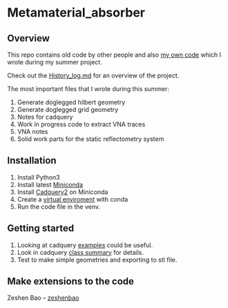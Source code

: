 # Metamaterial_absorber

## Overview

This repo contains old code by other people and also [my own code](https://github.com/zeshenbao/Metamaterial_absorber/tree/main/current/own_code) which I wrote during my summer project.

Check out the [History_log.md](https://github.com/zeshenbao/Metamaterial_absorber/blob/main/History_log.md) for an overview of the project.

The most important files that I wrote during this summer:

1. Generate doglegged hilbert geometry
2. Generate doglegged grid geometry
3. Notes for cadquery
4. Work in progress code to extract VNA traces
5. VNA notes
6. Solid work parts for the static reflectometry system

## Installation
1. Install Python3
2. Install latest [Miniconda](https://docs.conda.io/en/latest/miniconda.html)
3. Install [Cadquery2](https://cadquery.readthedocs.io/en/latest/installation.html) on Miniconda
4. Create a [virtual enviroment](https://conda.io/projects/conda/en/latest/user-guide/tasks/manage-environments.html) with conda
5. Run the code file in the venv.

## Getting started
1. Looking at cadquery [examples](https://cadquery.readthedocs.io/en/latest/examples.html) could be useful.
2. Look in cadquery [class summary](https://cadquery.readthedocs.io/en/latest/classreference.html#cadquery.Workplane) for details.
3. Test to make simple geometries and exporting to stl file.

## Make extensions to the code


Zeshen Bao – [zeshenbao](https://github.com/zeshenbao)
